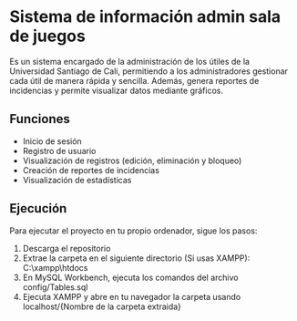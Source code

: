 # Sistema de información admin sala de juegos

Es un sistema encargado de la administración de los útiles de la Universidad Santiago de Cali, permitiendo a los administradores gestionar cada útil de manera rápida y sencilla. Además, genera reportes de incidencias y permite visualizar datos mediante gráficos.

## Funciones
*   Inicio de sesión
*   Registro de usuario
*   Visualización de registros (edición, eliminación y bloqueo)
*   Creación de reportes de incidencias
*   Visualización de estadísticas

## Ejecución

Para ejecutar el proyecto en tu propio ordenador, sigue los pasos:
1.  Descarga el repositorio
2.  Extrae la carpeta en el siguiente directorio (Si usas XAMPP): C:\xampp\htdocs
3.  En MySQL Workbench, ejecuta los comandos del archivo config/Tables.sql
4.  Ejecuta XAMPP y abre en tu navegador la carpeta usando localhost/{Nombre de la carpeta extraida}
